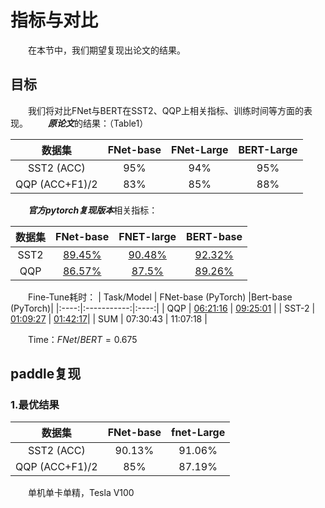 # 指标与对比
&emsp;&emsp;在本节中，我们期望复现出论文的结果。  
## 目标
&emsp;&emsp;我们将对比FNet与BERT在SST2、QQP上相关指标、训练时间等方面的表现。
&emsp;&emsp;***原论文***的结果：（Table1）

|  数据集 | FNet-base| FNet-Large  | BERT-Large |
|  :--:  |  :--:   |  :--:   | :--: |
| SST2 (ACC) | 95% | 94% | 95% |
| QQP (ACC+F1)/2 | 83% | 85% | 88% |

&emsp;&emsp;***官方pytorch复现版本***相关指标：

|  数据集 | FNet-base | FNET-large | BERT-base |
|  :--:  |  :--:   | :--: | :--: |
| SST2 | [89.45%](https://huggingface.co/gchhablani/fnet-base-finetuned-sst2) | [90.48%](https://huggingface.co/gchhablani/fnet-large-finetuned-sst2) | [92.32%](https://huggingface.co/gchhablani/bert-base-cased-finetuned-sst2) |
| QQP | [86.57%](https://huggingface.co/gchhablani/fnet-base-finetuned-qqp) | [87.5%](https://huggingface.co/gchhablani/fnet-large-finetuned-qqp) | [89.26%](https://huggingface.co/gchhablani/bert-base-cased-finetuned-qqp) |

&emsp;&emsp;Fine-Tune耗时：
| Task/Model | FNet-base (PyTorch) |Bert-base (PyTorch)|
|:----:|:-----------:|:----:|
| QQP  | [06:21:16](https://huggingface.co/gchhablani/fnet-base-finetuned-qqp) | [09:25:01](https://huggingface.co/gchhablani/bert-base-cased-finetuned-qqp) |
| SST-2 | [01:09:27](https://huggingface.co/gchhablani/fnet-base-finetuned-sst2) | [01:42:17](https://huggingface.co/gchhablani/bert-base-cased-finetuned-sst2)|
| SUM | 07:30:43 | 11:07:18 |

&emsp;&emsp;Time：$FNet/BERT=0.675$

## paddle复现
### 1.最优结果
|  数据集 | FNet-base | fnet-Large |
|  :--:  |  :--:   | :--: |
| SST2 (ACC) | 90.13% | 91.06% |
| QQP (ACC+F1)/2 | 85% | 87.19% |

&emsp;&emsp;单机单卡单精，Tesla V100